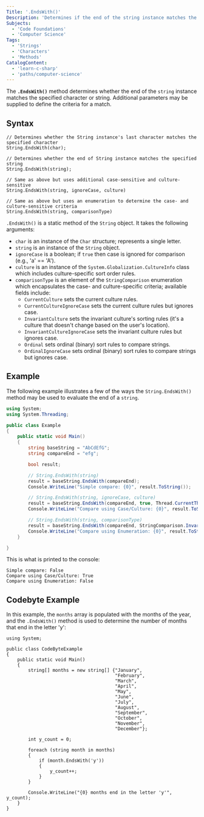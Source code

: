 ```yaml
---
Title: '.EndsWith()'
Description: 'Determines if the end of the string instance matches the specified string and returns a boolean.'
Subjects:
  - 'Code Foundations'
  - 'Computer Science'
Tags:
  - 'Strings'
  - 'Characters'
  - 'Methods'
CatalogContent:
  - 'learn-c-sharp'
  - 'paths/computer-science'
---
```


The **`.EndsWith()`** method determines whether the end of the `string` instance matches the specified character or string. Additional parameters may be supplied to define the criteria for a match.

## Syntax

```pseudo
// Determines whether the String instance's last character matches the specified character
String.EndsWith(char);

// Determines whether the end of String instance matches the specified string
String.EndsWith(string);

// Same as above but uses additional case-sensitive and culture-sensitive
String.EndsWith(string, ignoreCase, culture)

// Same as above but uses an enumeration to determine the case- and culture-sensitive criteria
String.EndsWith(string, comparisonType)
```

`.EndsWith()` is a static method of the `String` object. It takes the following arguments:

- `char` is an instance of the `Char` structure; represents a single letter.
- `string` is an instance of the `String` object.
- `ignoreCase` is a boolean; if `true` then case is ignored for comparison (e.g., 'a' == 'A').
- `culture` is an instance of the `System.Globalization.CultureInfo` class which includes culture-specific sort order rules.
- `comparisonType` is an element of the `StringComparison` enumeration which encapsulates the case- and culture-specific criteria; available fields include:
  - `CurrentCulture` sets the current culture rules.
  - `CurrentCultureIgnoreCase` sets the current culture rules but ignores case.
  - `InvariantCulture` sets the invariant culture's sorting rules (it's a culture that doesn't change based on the user's location).
  - `InvariantCultureIgnoreCase` sets the invariant culture rules but ignores case.
  - `Ordinal` sets ordinal (binary) sort rules to compare strings.
  - `OrdinalIgnoreCase` sets ordinal (binary) sort rules to compare strings but ignores case.

## Example

The following example illustrates a few of the ways the `String.EndsWith()` method may be used to evaluate the end of a `string`.

```cs
using System;
using System.Threading;

public class Example
{
    public static void Main()
    {
        string baseString = "AbCdEfG";
        string compareEnd = "efg";

        bool result;

        // String.EndsWith(string)
        result = baseString.EndsWith(compareEnd);
        Console.WriteLine("Simple compare: {0}", result.ToString());

        // String.EndsWith(string, ignoreCase, culture)
        result = baseString.EndsWith(compareEnd, true, Thread.CurrentThread.CurrentCulture);
        Console.WriteLine("Compare using Case/Culture: {0}", result.ToString());

        // String.EndsWith(string, comparisonType)
        result = baseString.EndsWith(compareEnd, StringComparison.InvariantCulture);
        Console.WriteLine("Compare using Enumeration: {0}", result.ToString());
    }

}
```

This is what is printed to the console:

```shell
Simple compare: False
Compare using Case/Culture: True
Compare using Enumeration: False
```

## Codebyte Example

In this example, the `months` array is populated with the months of the year, and the `.EndsWith()` method is used to determine the number of months that end in the letter 'y':

```codebyte/csharp
using System;

public class CodeByteExample
{
    public static void Main()
    {
        string[] months = new string[] {"January",
                                        "February",
                                        "March",
                                        "April",
                                        "May",
                                        "June",
                                        "July",
                                        "August",
                                        "September",
                                        "October",
                                        "November",
                                        "December"};

        int y_count = 0;

        foreach (string month in months)
        {
            if (month.EndsWith('y'))
            {
                y_count++;
            }
        }

        Console.WriteLine("{0} months end in the letter 'y'", y_count);
    }
}
```
